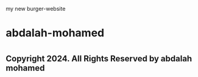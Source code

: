 my new burger-website
<h1>abdalah-mohamed<h1/>
<h2>Copyright 2024. All Rights Reserved by abdalah mohamed<h2/>
